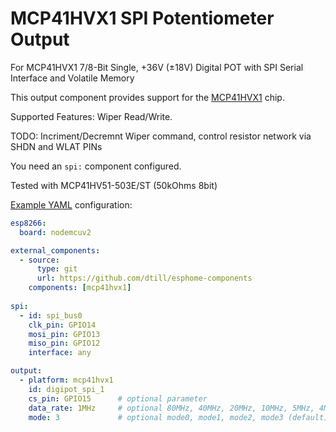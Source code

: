 # MCP41HVX1 SPI Potentiometer Output

For MCP41HVX1 7/8-Bit Single, +36V (±18V) Digital POT with SPI Serial Interface and Volatile Memory

This output component provides support for the [MCP41HVX1](https://ww1.microchip.com/downloads/en/DeviceDoc/20005207B.pdf) chip.

Supported Features: Wiper Read/Write. 

TODO: Incriment/Decremnt Wiper command, control resistor network via SHDN and WLAT PINs

You need an `spi:` component configured.

Tested with MCP41HV51-503E/ST (50kOhms 8bit) 

[Example YAML](../../example_mcp41hvx1.yaml) configuration:
```yaml
esp8266:
  board: nodemcuv2

external_components:
  - source:
      type: git
      url: https://github.com/dtill/esphome-components
    components: [mcp41hvx1]
    
spi:
  - id: spi_bus0
    clk_pin: GPIO14
    mosi_pin: GPIO13
    miso_pin: GPIO12
    interface: any

output:
  - platform: mcp41hvx1  
    id: digipot_spi_1
    cs_pin: GPIO15      # optional parameter
    data_rate: 1MHz     # optional 80MHz, 40MHz, 20MHz, 10MHz, 5MHz, 4MHz, 2MHz, 1MHz (default), 200kHz, 75kHz or 1kHz
    mode: 3             # optional mode0, mode1, mode2, mode3 (default)

```